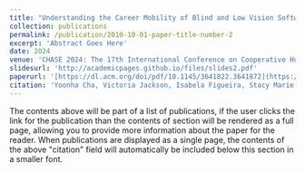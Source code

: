 ```yaml
---
title: "Understanding the Career Mobility of Blind and Low Vision Software Professionals"
collection: publications
permalink: /publication/2010-10-01-paper-title-number-2
excerpt: 'Abstract Goes Here'
date: 2024
venue: 'CHASE 2024: The 17th International Conference on Cooperative Human Aspects of Software Engineering'
slidesurl: 'http://academicpages.github.io/files/slides2.pdf'
paperurl: '[https://dl.acm.org/doi/pdf/10.1145/3641822.3641872](https://dl.acm.org/doi/abs/10.1145/3641822.3641872)'
citation: 'Yoonha Cha, Victoria Jackson, Isabela Figueira, Stacy Marie Branham, and André van der Hoek. 2024. Understanding the Career Mobility of Blind and Low Vision Software Professionals. In Proceedings of the 2024 IEEE\/ACM 17th International Conference on Cooperative and Human Aspects of Software Engineering (CHASE '24). Association for Computing Machinery, New York, NY, USA, 170–181. https://doi.org/10.1145/3641822.3641872'
---
```


The contents above will be part of a list of publications, if the user clicks the link for the publication than the contents of section will be rendered as a full page, allowing you to provide more information about the paper for the reader. When publications are displayed as a single page, the contents of the above "citation" field will automatically be included below this section in a smaller font.
